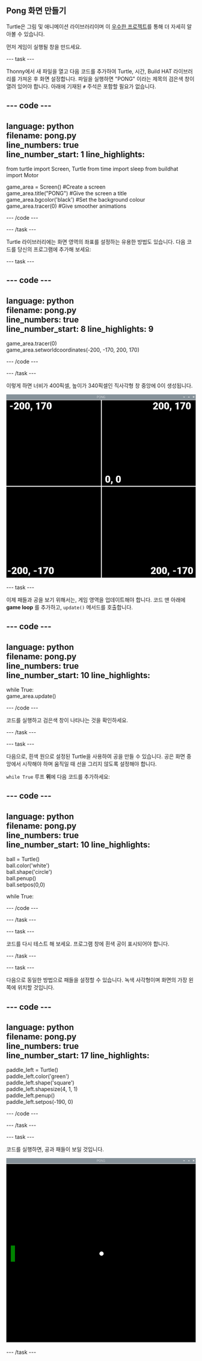 ## Pong 화면 만들기

Turtle은 그림 및 애니메이션 라이브러리이며 이 [우수한 프로젝트](https://projects.raspberrypi.org/en/projects/turtle-race)를 통해 더 자세히 알아볼 수 있습니다.


먼저 게임이 실행될 창을 만드세요.

--- task ---

Thonny에서 새 파일을 열고 다음 코드를 추가하여 Turtle, 시간, Build HAT 라이브러리를 가져온 후 화면 설정합니다. 파일을 실행하면 "PONG" 이라는 제목의 검은색 창이 열려 있어야 합니다. 아래에 기재된 `#` 주석은 포함할 필요가 없습니다.

--- code ---
---
language: python   
filename: pong.py   
line_numbers: true   
line_number_start: 1
line_highlights:
---

from turtle import Screen, Turtle from time import sleep from buildhat import Motor

game_area = Screen() #Create a screen   
game_area.title("PONG") #Give the screen a title   
game_area.bgcolor('black') #Set the background colour   
game_area.tracer(0) #Give smoother animations

--- /code ---

--- /task ---

Turtle 라이브러리에는 화면 영역의 좌표를 설정하는 유용한 방법도 있습니다. 다음 코드를 당신의 프로그램에 추가해 보세요:

--- task ---

--- code ---
---
language: python   
filename: pong.py   
line_numbers: true   
line_number_start: 8
line_highlights: 9
---

game_area.tracer(0)   
game_area.setworldcoordinates(-200, -170, 200, 170)

--- /code ---

--- /task ---

이렇게 하면 너비가 400픽셀, 높이가 340픽셀인 직사각형 창 중앙에 0이 생성됩니다.

![각 모서리와 중앙의 좌표를 보여주는 게임 창의 스크린샷 왼쪽 위는 -200,170, 오른쪽 위는 200,170, 왼쪽 아래는 -200,-170, 오른쪽 아래는 200,-170 입니다. 중심은 0,0 입니다.](images/coords.png)

--- task ---

이제 패들과 공을 보기 위해서는, 게임 영역을 업데이트해야 합니다. 코드 맨 아래에 **game loop** 를 추가하고, `update()` 메서드를 호출합니다.

--- code ---
---
language: python   
filename: pong.py   
line_numbers: true   
line_number_start: 10
line_highlights:
---

while True:   
game_area.update()

--- /code ---

코드를 실행하고 검은색 창이 나타나는 것을 확인하세요.

--- /task ---

--- task ---

다음으로, 흰색 원으로 설정된 Turtle을 사용하여 공을 만들 수 있습니다. 공은 화면 중앙에서 시작해야 하며 움직일 때 선을 그리지 않도록 설정해야 합니다.

`while True` 루프 **위**에 다음 코드를 추가하세요:

--- code ---
---
language: python   
filename: pong.py   
line_numbers: true   
line_number_start: 10
line_highlights:
---

ball = Turtle()   
ball.color('white')   
ball.shape('circle')   
ball.penup()   
ball.setpos(0,0)

while True:

--- /code ---

--- /task ---

--- task ---

코드를 다시 테스트 해 보세요. 프로그램 창에 흰색 공이 표시되어야 합니다.

--- /task ---

--- task ---

다음으로 동일한 방법으로 패들을 설정할 수 있습니다. 녹색 사각형이며 화면의 가장 왼쪽에 위치할 것입니다.

--- code ---
---
language: python   
filename: pong.py   
line_numbers: true   
line_number_start: 17
line_highlights:
---

paddle_left = Turtle()   
paddle_left.color('green')   
paddle_left.shape('square')   
paddle_left.shapesize(4, 1, 1)   
paddle_left.penup()   
paddle_left.setpos(-190, 0)

--- /code ---

--- /task ---

--- task ---

코드를 실행하면, 공과 패들이 보일 것입니다.

![검은 창 중앙에 흰색 공이 있고 맨 왼쪽에 녹색 패들이 있습니다.](images/pong_static.png)

--- /task ---
